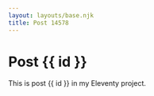 ```yaml
---
layout: layouts/base.njk
title: Post 14578
---
```


# Post {{ id }}

This is post {{ id }} in my Eleventy project.
